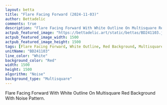 ```yaml
---
layout: betta
title: "Flare Facing Forward (2024-11-03)"
author: Bettadelic
comments: true
description: "Flare Facing Forward With White Outline On Multisquare Red Background With Noise Pattern."
actpub_featured_image: "https://bettadelic.art/static/bettas/BD241103.jpg"
actpub_featured_image_width: 1500
actpub_featured_image_height: 1500
tags: [Flare Facing Forward, White Outline, Red Background, Multisquare Background Pattern, Noise Pattern, November 2024]
unitName: "BD241103"
line_color: "White"
background_color: "Red"
width: 1500
height: 1500
algorithm: "Noise"
background_type: "Multisquare"
---
```


Flare Facing Forward With White Outline On Multisquare Red Background With Noise Pattern.
